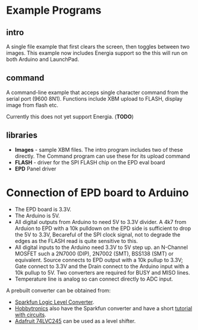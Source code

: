 # Example Programs

## intro

A single file example that first clears the screen, then toggles
between two images.  This example now includes Energia support
so the this will run on both Arduino and LaunchPad.

## command

A command-line example that acceps single character command from the
serial port (9600 8N1).  Functions include XBM upload to FLASH,
display image from flash etc.

Currently this does not yet support Energia. (**TODO**)

## libraries

* **Images** - sample XBM files.
  The intro program includes two of these directly.
  The Command program can use these for its upload command
* **FLASH** - driver for the SPI FLASH chip on the EPD eval board
* **EPD** Panel driver

# Connection of EPD board to Arduino

* The EPD board is 3.3V.
* The Arduino is 5V.
* All digital outputs from Arduino to need 5V to 3.3V divider.  A 4k7
  from Arduion to EPD with a 10k pulldown on the EPD side is
  sufficient to drop the 5V to 3.3V, Becareful of the SPI clock
  signal, not to degrade the edges as the FLASH read is quite
  sensitive to this.
* All digital inputs to the Arduino need 3.3V to 5V step up.  an
  N-Channel MOSFET such a 2N7000 (DIP), 2N7002 (SMT), BSS138 (SMT) or
  equivalent. Source connects to EPD output with a 10k pullup to 3.3V;
  Gate connect to 3.3V and the Drain connect to the Arduino input with
  a 10k pullup to 5V.  Two converters are required for BUSY and MISO lines.
* Temperature line is analog so can connect directly to ADC input.

A prebuilt converter can be obtained from:

* [Sparkfun Logic Level Converter](https://www.sparkfun.com/products/8745).
* [Hobbytronics](http://www.hobbytronics.co.uk) also have the Sparkfun converter and have a short
  [tutorial with circuits](http://www.hobbytronics.co.uk/mosfet-voltage-level-converter).
* [Adafruit 74LVC245](http://www.adafruit.com/products/735) can be used as a level shifter.

